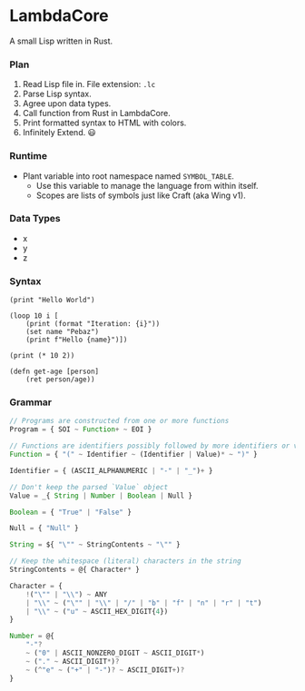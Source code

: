 # LambdaCore
A small Lisp written in Rust.

### Plan

1. Read Lisp file in. File extension: `.lc`
2. Parse Lisp syntax.
3. Agree upon data types.
4. Call function from Rust in LambdaCore.
5. Print formatted syntax to HTML with colors.
6. Infinitely Extend. 😃

### Runtime

 * Plant variable into root namespace named `SYMBOL_TABLE`.
	* Use this variable to manage the language from within itself.
	* Scopes are lists of symbols just like Craft (aka Wing v1).

### Data Types

 * x
 * y
 * z

### Syntax

```Lisp
(print "Hello World")

(loop 10 i [
	(print (format "Iteration: {i}"))
	(set name "Pebaz")
	(print f"Hello {name}")])

(print (* 10 2))

(defn get-age [person]
	(ret person/age))
```

### Grammar

```javascript
// Programs are constructed from one or more functions
Program = { SOI ~ Function+ ~ EOI }

// Functions are identifiers possibly followed by more identifiers or values
Function = { "(" ~ Identifier ~ (Identifier | Value)* ~ ")" }

Identifier = { (ASCII_ALPHANUMERIC | "-" | "_")+ }

// Don't keep the parsed `Value` object
Value = _{ String | Number | Boolean | Null }

Boolean = { "True" | "False" }

Null = { "Null" }

String = ${ "\"" ~ StringContents ~ "\"" }

// Keep the whitespace (literal) characters in the string
StringContents = @{ Character* }

Character = {
    !("\"" | "\\") ~ ANY
    | "\\" ~ ("\"" | "\\" | "/" | "b" | "f" | "n" | "r" | "t")
    | "\\" ~ ("u" ~ ASCII_HEX_DIGIT{4})
}

Number = @{
    "-"?
    ~ ("0" | ASCII_NONZERO_DIGIT ~ ASCII_DIGIT*)
    ~ ("." ~ ASCII_DIGIT*)?
    ~ (^"e" ~ ("+" | "-")? ~ ASCII_DIGIT+)?
}
```

